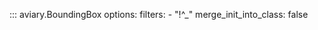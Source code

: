 ::: aviary.BoundingBox
    options:
      filters:
      - "!^_"
      merge_init_into_class: false
